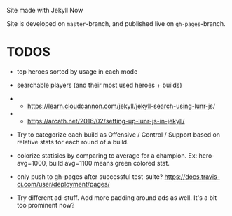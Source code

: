 Site made with Jekyll Now

Site is developed on `master`-branch, and published live on `gh-pages`-branch.


# TODOS
* top heroes sorted by usage in each mode
* searchable players (and their most used heroes + builds)
* * https://learn.cloudcannon.com/jekyll/jekyll-search-using-lunr-js/
* * https://arcath.net/2016/02/setting-up-lunr-js-in-jekyll/
* Try to categorize each build as Offensive / Control / Support based on relative stats for each round of a build.

* colorize statisics by comparing to average for a champion. Ex: hero-avg=1000, build avg=1100 means green colored stat.

* only push to gh-pages after successful test-suite? https://docs.travis-ci.com/user/deployment/pages/

* Try different ad-stuff. Add more padding around ads as well. It's a bit too prominent now?
